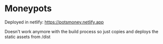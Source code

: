 # Moneypots

Deployed in netlify: https://potsmoney.netlify.app

Doesn't work anymore with the build process so just copies and deploys the static assets from /dist
